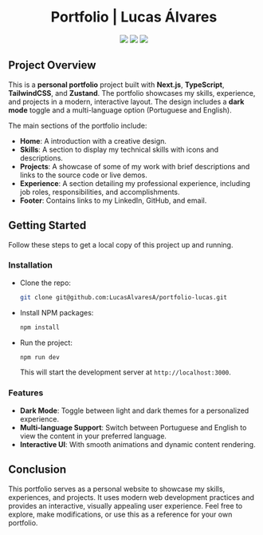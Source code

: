 # <div align="center"> Portfolio | Lucas Álvares </div>

<div align="center">
    <img src="https://img.shields.io/badge/Next-black?style=for-the-badge&logo=next.js&logoColor=white"/>
    <img src="https://img.shields.io/badge/TypeScript-007ACC?style=for-the-badge&logo=typescript&logoColor=white"/>
    <img src="https://img.shields.io/badge/TailwindCSS-%2338B2AC.svg?style=for-the-badge&logo=tailwind-css&logoColor=white"/>
</div>

## Project Overview

This is a **personal portfolio** project built with **Next.js**, **TypeScript**, **TailwindCSS**, and **Zustand**. The portfolio showcases my skills, experience, and projects in a modern, interactive layout. The design includes a **dark mode** toggle and a multi-language option (Portuguese and English).

The main sections of the portfolio include:

-   **Home**: A introduction with a creative design.
-   **Skills**: A section to display my technical skills with icons and descriptions.
-   **Projects**: A showcase of some of my work with brief descriptions and links to the source code or live demos.
-   **Experience**: A section detailing my professional experience, including job roles, responsibilities, and accomplishments.
-   **Footer**: Contains links to my LinkedIn, GitHub, and email.

## Getting Started

Follow these steps to get a local copy of this project up and running.

### Installation

-   Clone the repo:

    ```bash
    git clone git@github.com:LucasAlvaresA/portfolio-lucas.git
    ```

-   Install NPM packages:

    ```bash
    npm install
    ```

-   Run the project:

    ```bash
    npm run dev
    ```

    This will start the development server at `http://localhost:3000`.

### Features

-   **Dark Mode**: Toggle between light and dark themes for a personalized experience.
-   **Multi-language Support**: Switch between Portuguese and English to view the content in your preferred language.
-   **Interactive UI**: With smooth animations and dynamic content rendering.

## Conclusion

This portfolio serves as a personal website to showcase my skills, experiences, and projects. It uses modern web development practices and provides an interactive, visually appealing user experience. Feel free to explore, make modifications, or use this as a reference for your own portfolio.
